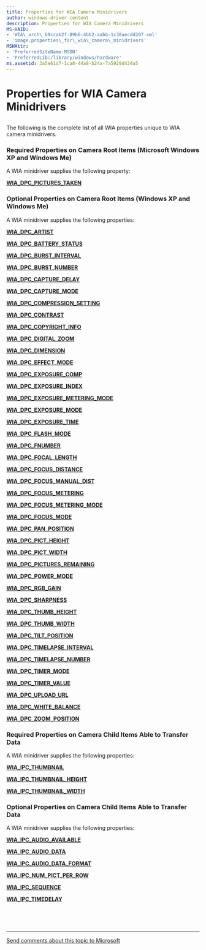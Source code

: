 ```yaml
---
title: Properties for WIA Camera Minidrivers
author: windows-driver-content
description: Properties for WIA Camera Minidrivers
MS-HAID:
- 'WIA\_arch\_b9ccab2f-89b6-4bb2-aabb-1c38aecdd207.xml'
- 'image.properties\_for\_wia\_camera\_minidrivers'
MSHAttr:
- 'PreferredSiteName:MSDN'
- 'PreferredLib:/library/windows/hardware'
ms.assetid: 3a5e61d7-1ca8-44a8-b24a-7a5929d424a5
---
```


# Properties for WIA Camera Minidrivers


## <a href="" id="ddk-properties-for-wia-camera-minidrivers-si"></a>


The following is the complete list of all WIA properties unique to WIA camera minidrivers.

### Required Properties on Camera Root Items (Microsoft Windows XP and Windows Me)

A WIA minidriver supplies the following property:

[**WIA\_DPC\_PICTURES\_TAKEN**](https://msdn.microsoft.com/library/windows/hardware/ff550431)

### Optional Properties on Camera Root Items (Windows XP and Windows Me)

A WIA minidriver supplies the following properties:

[**WIA\_DPC\_ARTIST**](https://msdn.microsoft.com/library/windows/hardware/ff550313)

[**WIA\_DPC\_BATTERY\_STATUS**](https://msdn.microsoft.com/library/windows/hardware/ff550317)

[**WIA\_DPC\_BURST\_INTERVAL**](https://msdn.microsoft.com/library/windows/hardware/ff550322)

[**WIA\_DPC\_BURST\_NUMBER**](https://msdn.microsoft.com/library/windows/hardware/ff550327)

[**WIA\_DPC\_CAPTURE\_DELAY**](https://msdn.microsoft.com/library/windows/hardware/ff550328)

[**WIA\_DPC\_CAPTURE\_MODE**](https://msdn.microsoft.com/library/windows/hardware/ff550334)

[**WIA\_DPC\_COMPRESSION\_SETTING**](https://msdn.microsoft.com/library/windows/hardware/ff550337)

[**WIA\_DPC\_CONTRAST**](https://msdn.microsoft.com/library/windows/hardware/ff550343)

[**WIA\_DPC\_COPYRIGHT\_INFO**](https://msdn.microsoft.com/library/windows/hardware/ff550348)

[**WIA\_DPC\_DIGITAL\_ZOOM**](https://msdn.microsoft.com/library/windows/hardware/ff550353)

[**WIA\_DPC\_DIMENSION**](https://msdn.microsoft.com/library/windows/hardware/ff550357)

[**WIA\_DPC\_EFFECT\_MODE**](https://msdn.microsoft.com/library/windows/hardware/ff550360)

[**WIA\_DPC\_EXPOSURE\_COMP**](https://msdn.microsoft.com/library/windows/hardware/ff550364)

[**WIA\_DPC\_EXPOSURE\_INDEX**](https://msdn.microsoft.com/library/windows/hardware/ff550367)

[**WIA\_DPC\_EXPOSURE\_METERING\_MODE**](https://msdn.microsoft.com/library/windows/hardware/ff550371)

[**WIA\_DPC\_EXPOSURE\_MODE**](https://msdn.microsoft.com/library/windows/hardware/ff550379)

[**WIA\_DPC\_EXPOSURE\_TIME**](https://msdn.microsoft.com/library/windows/hardware/ff550382)

[**WIA\_DPC\_FLASH\_MODE**](https://msdn.microsoft.com/library/windows/hardware/ff550384)

[**WIA\_DPC\_FNUMBER**](https://msdn.microsoft.com/library/windows/hardware/ff550390)

[**WIA\_DPC\_FOCAL\_LENGTH**](https://msdn.microsoft.com/library/windows/hardware/ff550393)

[**WIA\_DPC\_FOCUS\_DISTANCE**](https://msdn.microsoft.com/library/windows/hardware/ff550400)

[**WIA\_DPC\_FOCUS\_MANUAL\_DIST**](https://msdn.microsoft.com/library/windows/hardware/ff550403)

[**WIA\_DPC\_FOCUS\_METERING**](https://msdn.microsoft.com/library/windows/hardware/ff550410)

[**WIA\_DPC\_FOCUS\_METERING\_MODE**](https://msdn.microsoft.com/library/windows/hardware/ff550414)

[**WIA\_DPC\_FOCUS\_MODE**](https://msdn.microsoft.com/library/windows/hardware/ff550416)

[**WIA\_DPC\_PAN\_POSITION**](https://msdn.microsoft.com/library/windows/hardware/ff550424)

[**WIA\_DPC\_PICT\_HEIGHT**](https://msdn.microsoft.com/library/windows/hardware/ff550437)

[**WIA\_DPC\_PICT\_WIDTH**](https://msdn.microsoft.com/library/windows/hardware/ff550445)

[**WIA\_DPC\_PICTURES\_REMAINING**](https://msdn.microsoft.com/library/windows/hardware/ff550427)

[**WIA\_DPC\_POWER\_MODE**](https://msdn.microsoft.com/library/windows/hardware/ff550448)

[**WIA\_DPC\_RGB\_GAIN**](https://msdn.microsoft.com/library/windows/hardware/ff550454)

[**WIA\_DPC\_SHARPNESS**](https://msdn.microsoft.com/library/windows/hardware/ff550460)

[**WIA\_DPC\_THUMB\_HEIGHT**](https://msdn.microsoft.com/library/windows/hardware/ff550465)

[**WIA\_DPC\_THUMB\_WIDTH**](https://msdn.microsoft.com/library/windows/hardware/ff550470)

[**WIA\_DPC\_TILT\_POSITION**](https://msdn.microsoft.com/library/windows/hardware/ff550475)

[**WIA\_DPC\_TIMELAPSE\_INTERVAL**](https://msdn.microsoft.com/library/windows/hardware/ff550479)

[**WIA\_DPC\_TIMELAPSE\_NUMBER**](https://msdn.microsoft.com/library/windows/hardware/ff550483)

[**WIA\_DPC\_TIMER\_MODE**](https://msdn.microsoft.com/library/windows/hardware/ff550489)

[**WIA\_DPC\_TIMER\_VALUE**](https://msdn.microsoft.com/library/windows/hardware/ff550499)

[**WIA\_DPC\_UPLOAD\_URL**](https://msdn.microsoft.com/library/windows/hardware/ff550503)

[**WIA\_DPC\_WHITE\_BALANCE**](https://msdn.microsoft.com/library/windows/hardware/ff550507)

[**WIA\_DPC\_ZOOM\_POSITION**](https://msdn.microsoft.com/library/windows/hardware/ff550511)

### Required Properties on Camera Child Items Able to Transfer Data

A WIA minidriver supplies the following properties:

[**WIA\_IPC\_THUMBNAIL**](https://msdn.microsoft.com/library/windows/hardware/ff552550)

[**WIA\_IPC\_THUMBNAIL\_HEIGHT**](https://msdn.microsoft.com/library/windows/hardware/ff552552)

[**WIA\_IPC\_THUMBNAIL\_WIDTH**](https://msdn.microsoft.com/library/windows/hardware/ff552558)

### Optional Properties on Camera Child Items Able to Transfer Data

A WIA minidriver supplies the following properties:

[**WIA\_IPC\_AUDIO\_AVAILABLE**](https://msdn.microsoft.com/library/windows/hardware/ff552530)

[**WIA\_IPC\_AUDIO\_DATA**](https://msdn.microsoft.com/library/windows/hardware/ff552534)

[**WIA\_IPC\_AUDIO\_DATA\_FORMAT**](https://msdn.microsoft.com/library/windows/hardware/ff552538)

[**WIA\_IPC\_NUM\_PICT\_PER\_ROW**](https://msdn.microsoft.com/library/windows/hardware/ff552542)

[**WIA\_IPC\_SEQUENCE**](https://msdn.microsoft.com/library/windows/hardware/ff552548)

[**WIA\_IPC\_TIMEDELAY**](https://msdn.microsoft.com/library/windows/hardware/ff552560)

 

 


--------------------
[Send comments about this topic to Microsoft](mailto:wsddocfb@microsoft.com?subject=Documentation%20feedback%20%5Bimage\image%5D:%20Properties%20for%20WIA%20Camera%20Minidrivers%20%20RELEASE:%20%288/17/2016%29&body=%0A%0APRIVACY%20STATEMENT%0A%0AWe%20use%20your%20feedback%20to%20improve%20the%20documentation.%20We%20don't%20use%20your%20email%20address%20for%20any%20other%20purpose,%20and%20we'll%20remove%20your%20email%20address%20from%20our%20system%20after%20the%20issue%20that%20you're%20reporting%20is%20fixed.%20While%20we're%20working%20to%20fix%20this%20issue,%20we%20might%20send%20you%20an%20email%20message%20to%20ask%20for%20more%20info.%20Later,%20we%20might%20also%20send%20you%20an%20email%20message%20to%20let%20you%20know%20that%20we've%20addressed%20your%20feedback.%0A%0AFor%20more%20info%20about%20Microsoft's%20privacy%20policy,%20see%20http://privacy.microsoft.com/default.aspx. "Send comments about this topic to Microsoft")


